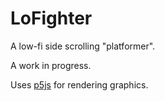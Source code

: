# LoFighter

A low-fi side scrolling "platformer".

A work in progress.

Uses [p5js](https://p5js.org/) for rendering graphics.
